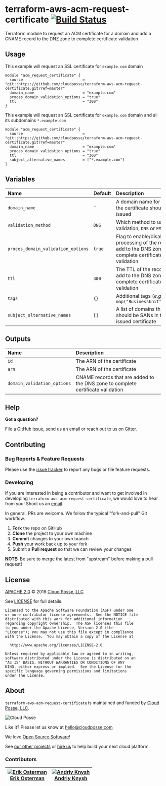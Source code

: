 # terraform-aws-acm-request-certificate [![Build Status](https://travis-ci.org/cloudposse/terraform-aws-acm-request-certificate.svg?branch=master)](https://travis-ci.org/cloudposse/terraform-aws-acm-request-certificate)

Terraform module to request an ACM certificate for a domain and add a CNAME record to the DNZ zone to complete certificate validation 


## Usage

This example will request an SSL certificate for `example.com` domain

```hcl
module "acm_request_certificate" {
  source                           = "git::https://github.com/cloudposse/terraform-aws-acm-request-certificate.git?ref=master"
  domain_name                      = "example.com"
  proces_domain_validation_options = "true"
  ttl                              = "300"
}
```

This example will request an SSL certificate for `example.com` domain and all its subdomains `*.example.com`

```hcl
module "acm_request_certificate" {
  source                           = "git::https://github.com/cloudposse/terraform-aws-acm-request-certificate.git?ref=master"
  domain_name                      = "example.com"
  proces_domain_validation_options = "true"
  ttl                              = "300"
  subject_alternative_names        = ["*.example.com"]
}
```


## Variables

|  Name                               |  Default     |  Description                                                                       | Required |
|:------------------------------------|:-------------|:-----------------------------------------------------------------------------------|:--------:|
| `domain_name`                       | ``           | A domain name for which the certificate should be issued                           | Yes      |
| `validation_method`                 | `DNS`        | Which method to use for validation, `DNS` or `EMAIL`                               | No       |
| `proces_domain_validation_options`  | `true`       | Flag to enable/disable processing of the record to add to the DNS zone to complete certificate validation   | No       |
| `ttl`                               | `300`        | The TTL of the record to add to the DNS zone to complete certificate validation    | No       |
| `tags`                              | `{}`         | Additional tags  (_e.g._ `map("BusinessUnit","XYZ")`                               | No       |
| `subject_alternative_names`         | `[]`         | A list of domains that should be SANs in the issued certificate                    | No       |


## Outputs

| Name                         | Description                                                                      |
|:-----------------------------|:---------------------------------------------------------------------------------|
| `id`                         | The ARN of the certificate                                                       |
| `arn`                        | The ARN of the certificate                                                       |
| `domain_validation_options`  | CNAME records that are added to the DNS zone to complete certificate validation  |



## Help

**Got a question?**

File a GitHub [issue](https://github.com/cloudposse/terraform-aws-acm-request-certificate/issues), send us an [email](mailto:hello@cloudposse.com) or reach out to us on [Gitter](https://gitter.im/cloudposse/).


## Contributing

### Bug Reports & Feature Requests

Please use the [issue tracker](https://github.com/cloudposse/terraform-aws-acm-request-certificate/issues) to report any bugs or file feature requests.

### Developing

If you are interested in being a contributor and want to get involved in developing `terraform-aws-acm-request-certificate`, we would love to hear from you! Shoot us an [email](mailto:hello@cloudposse.com).

In general, PRs are welcome. We follow the typical "fork-and-pull" Git workflow.

 1. **Fork** the repo on GitHub
 2. **Clone** the project to your own machine
 3. **Commit** changes to your own branch
 4. **Push** your work back up to your fork
 5. Submit a **Pull request** so that we can review your changes

**NOTE:** Be sure to merge the latest from "upstream" before making a pull request!


## License

[APACHE 2.0](LICENSE) © 2018 [Cloud Posse, LLC](https://cloudposse.com)

See [LICENSE](LICENSE) for full details.

    Licensed to the Apache Software Foundation (ASF) under one
    or more contributor license agreements.  See the NOTICE file
    distributed with this work for additional information
    regarding copyright ownership.  The ASF licenses this file
    to you under the Apache License, Version 2.0 (the
    "License"); you may not use this file except in compliance
    with the License.  You may obtain a copy of the License at

      http://www.apache.org/licenses/LICENSE-2.0

    Unless required by applicable law or agreed to in writing,
    software distributed under the License is distributed on an
    "AS IS" BASIS, WITHOUT WARRANTIES OR CONDITIONS OF ANY
    KIND, either express or implied.  See the License for the
    specific language governing permissions and limitations
    under the License.


## About

`terraform-aws-acm-request-certificate` is maintained and funded by [Cloud Posse, LLC][website].

![Cloud Posse](https://cloudposse.com/logo-300x69.png)


Like it? Please let us know at <hello@cloudposse.com>

We love [Open Source Software](https://github.com/cloudposse/)!

See [our other projects][community]
or [hire us][hire] to help build your next cloud platform.

  [website]: https://cloudposse.com/
  [community]: https://github.com/cloudposse/
  [hire]: https://cloudposse.com/contact/


### Contributors

| [![Erik Osterman][erik_img]][erik_web]<br/>[Erik Osterman][erik_web] | [![Andriy Knysh][andriy_img]][andriy_web]<br/>[Andriy Knysh][andriy_web] |
|-------------------------------------------------------|------------------------------------------------------------------|

  [erik_img]: http://s.gravatar.com/avatar/88c480d4f73b813904e00a5695a454cb?s=144
  [erik_web]: https://github.com/osterman/
  [andriy_img]: https://avatars0.githubusercontent.com/u/7356997?v=4&u=ed9ce1c9151d552d985bdf5546772e14ef7ab617&s=144
  [andriy_web]: https://github.com/aknysh/
